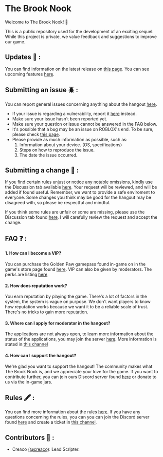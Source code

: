 # The Brook Nook

Welcome to The Brook Nook! 🌴

This is a public repository used for the development of an exciting sequel. While this project is private, we value feedback and suggestions to improve our game.

## Updates 🎲 :
You can find information on the latest release on [this page](https://github.com/CreacOwo/The-Brook-Nook/releases). You can see upcoming features [here](https://github.com/CreacOwo/The-Brook-Nook/wiki).

## Submitting an issue 🪲 :
You can report general issues concerning anything about the hangout [here](https://github.com/CreacOwo/The-Brook-Nook/issues).
- If your issue is regarding a vulnerability, report it [here](https://github.com/CreacOwo/The-Brook-Nook/security/advisories) instead.
- Make sure your issue hasn't been reported yet.
- Make sure your question or issue cannot be answered in the FAQ below.
- It's possible that a bug may be an issue on ROBLOX's end. To be sure, please check [this page](https://devforum.roblox.com/c/bug-reports/10).
- Please provide as much information as possible, such as:
  1. Information about your device. (OS, specifications)
  2. Steps on how to reproduce the issue.
  3. The date the issue occurred.
 
## Submitting a change 🍓 :
If you find certain rules unjust or notice any notable omissions, kindly use the Discussion tab available [here](https://github.com/orgs/The-Brook-Nook/discussions). Your request will be reviewed, and will be added if found useful. Remember, we want to provide a safe enviroment to everyone. Some changes you think may be good for the hangout may be disagreed with, so please be respectful and mindful.

If you think some rules are unfair or some are missing, please use the Discussion tab found [here](https://github.com/orgs/The-Brook-Nook/discussions). I will carefully review the request and accept the change.

## FAQ ❓ :
#### 1. How can I become a VIP?
You can purchase the Golden Paw gamepass found in-game on in the game's store page found [here](https://www.roblox.com/game-pass/4707597/VIP). VIP can also be given by moderators. The perks are listing [here](https://github.com/CreacOwo/The-Brook-Nook/blob/main/VIP.md).

#### 2. How does reputation work?
You earn reputation by playing the game. There's a lot of factors in the system, the system is vague on purpose. We don't want players to know how reputation works because we want it to be a reliable scale of trust. There's no tricks to gain more reputation.

#### 3. Where can I apply for moderator in the hangout?
The applications are not always open, to learn more information about the status of the applications, you may join the server [here](https://discord.gg/furryfandom). More information is stated in [this channel](https://discord.com/channels/718167064883232779/802998375007780864)

#### 4. How can I support the hangout?
We're glad you want to support the hangout! The community makes what The Brook Nook is, and we appreciate your love for the game. If you want to contribute further, you can join ours Discord server found [here](https://discord.gg/furryfandom) or donate to us via the in-game jars.

## Rules 🖋️ :
You can find more information about the rules [here](https://github.com/CreacOwo/The-Brook-Nook/blob/main/RULES.md). If you have any questions concerning the rules, you can you can join the Discord server found [here](https://discord.gg/furryfandom) and create a ticket in [this channel](https://discord.com/channels/718167064883232779/802998375007780864). 

## Contributors 🔨 : 
- Creaco [(@creaco)](https://github.com/CreacOwo): Lead Scripter.
